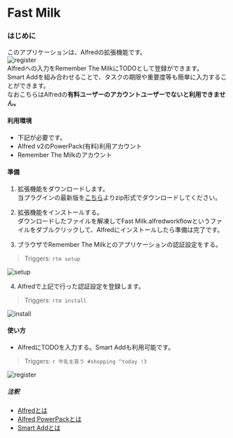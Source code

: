 Fast Milk
========================

### はじめに
このアプリケーションは、Alfredの拡張機能です。  
![register](https://dl.dropboxusercontent.com/u/2934570/Fast%20Milk/register.png)  
Alfredへの入力をRemember The MilkにTODOとして登録ができます。  
Smart Addを組み合わせることで、タスクの期限や重要度等も簡単に入力することができます。  
なおこちらはAlfredの**有料ユーザーのアカウントユーザーでないと利用できません。**

#### 利用環境
* 下記が必要です。  
 * Alfred v2のPowerPack(有料)利用アカウント  
 * Remember The Milkのアカウント  

#### 準備
1. 拡張機能をダウンロードします。  
当プラグインの最新版を[こちら](https://github.com/chocopie116/alfred-remember-the-milk/releases)よりzip形式でダウンロードしてください。  

2. 拡張機能をインストールする。  
ダウンロードしたファイルを解凍してFast Milk.alfredworkflowというファイルをダブルクリックして、Alfredにインストールしたら準備は完了です。  

3. ブラウザでRemember The Milkとのアプリケーションの認証設定をする。  
> Triggers: `rtm setup`  

![setup](https://dl.dropboxusercontent.com/u/2934570/Fast%20Milk/setup.png)

4. Alfredで上記で行った認証設定を登録します。  
> Triggers: `rtm install`  

![install](https://dl.dropboxusercontent.com/u/2934570/Fast%20Milk/install.png)

#### 使い方
* AlfredにTODOを入力する。Smart Addも利用可能です。  

> Triggers: `r 牛乳を買う #shopping ^today !3`  

![register](https://dl.dropboxusercontent.com/u/2934570/Fast%20Milk/register.png)

##### 注釈
* [Alfredとは](http://www.alfredapp.com/#features)
* [Alfred PowerPackとは](http://www.alfredapp.com/powerpack/)
* [Smart Addとは](http://www.rememberthemilk.com/help/?ctx=basics.smartadd.whatis)
